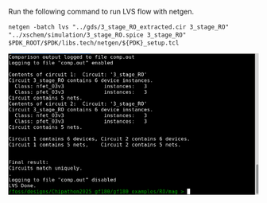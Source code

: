 Run the following command to run LVS flow with netgen.

```
netgen -batch lvs "../gds/3_stage_RO_extracted.cir 3_stage_RO" "../xschem/simulation/3_stage_RO.spice 3_stage_RO" $PDK_ROOT/$PDK/libs.tech/netgen/${PDK}_setup.tcl
```

<p align="center">
   <img src="./img/netgen_RO.png" width="600" />
</p>
